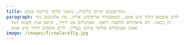 ```yaml
---
title: קונדימנטום קורוס בליקרה, נונסטי קלובר בריקנה סטום.
paragraph: לורם איפסום דולור סיט אמט, קונסקטורר אדיפיסינג אלית. סת אלמנקום ניסי
  נון ניבאה. דס איאקוליס וולופטה דיאם. וסטיבולום אט דולור, קראס אגת לקטוס וואל
  אאוגו וסטיבולום סוליסי טידום בעליק. לורם איפסום דולור סיט אמט
image: /images/fireplace3lg.jpg
---
```

